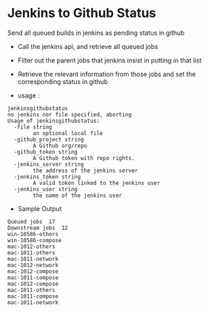 # Jenkins to Github Status

Send all queued builds in jenkins as pending status in github

* Call the jenkins api, and retrieve all queued jobs
* Filter out the parent jobs that jenkins insist in putting in that list
* Retrieve the relevant information from those jobs and set the corresponding status in github


* usage :
```
jenkinsgithubstatus
no jenkins nor file specified, aborting
Usage of jenkinsgithubstatus:
  -file string
    	an optional local file
  -github_project string
    	A Github org/repo
  -github_token string
    	A Github token with repo rights.
  -jenkins_server string
    	the address of the jenkins server
  -jenkins_token string
    	A valid token linked to the jenkins user
  -jenkins_user string
    	the name of the jenkins user
```

* Sample Output
```
Queued jobs  17
Downstream jobs  12
win-10586-others
win-10586-compose
mac-1012-others
mac-1011-others
mac-1011-network
mac-1012-network
mac-1012-compose
mac-1011-compose
mac-1012-compose
mac-1011-others
mac-1011-compose
mac-1011-network
```
